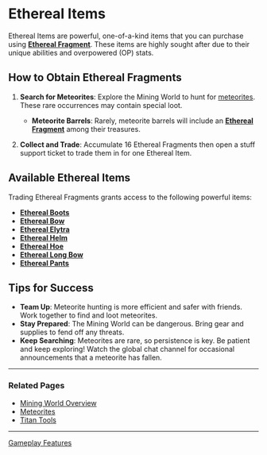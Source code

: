 # Ethereal Items

Ethereal Items are powerful, one-of-a-kind items that you can purchase using [**Ethereal Fragment**](./ethereal-fragments.md). These items are highly sought after due to their unique abilities and overpowered (OP) stats.

## How to Obtain Ethereal Fragments

1. **Search for Meteorites**: Explore the Mining World to hunt for [meteorites](../../events-challenges/meteorites.md). These rare occurrences may contain special loot.

   - **Meteorite Barrels**: Rarely, meteorite barrels will include an [**Ethereal Fragment**](./ethereal-fragments.md) among their treasures.

2. **Collect and Trade**: Accumulate 16 Ethereal Fragments then open a stuff support ticket to trade them in for one Ethereal Item.

## Available Ethereal Items

Trading Ethereal Fragments grants access to the following powerful items:

- [**Ethereal Boots**](./ethereal-boots.md)
- [**Ethereal Bow**](./ethereal-bow.md)
- [**Ethereal Elytra**](./ethereal-elytra.md)
- [**Ethereal Helm**](./ethereal-helm.md)
- [**Ethereal Hoe**](./ethereal-hoe.md)
- [**Ethereal Long Bow**](./ethereal-long-bow.md)
- [**Ethereal Pants**](./ethereal-pants.md)

## Tips for Success

- **Team Up**: Meteorite hunting is more efficient and safer with friends. Work together to find and loot meteorites.
- **Stay Prepared**: The Mining World can be dangerous. Bring gear and supplies to fend off any threats.
- **Keep Searching**: Meteorites are rare, so persistence is key. Be patient and keep exploring! Watch the global chat channel for occasional announcements that a meteorite has fallen.

---

### Related Pages

- [Mining World Overview](../worlds-dimensions#mining-world)
- [Meteorites](../../events-challenges/meteorites.md)
- [Titan Tools](../titan-tools/README.md)

---

[Gameplay Features](../README.md)